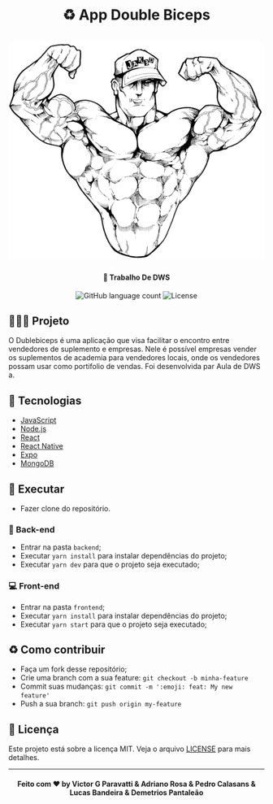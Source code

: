 <h1 align="center">
   ♻️ App Double Biceps
</h1>
<h1 align="center">
    <img alt="Aircnc" src=".github/1.png" />
</h1>

<h4 align="center">
  🚀 Trabalho De DWS
</h4>

<p align="center">
  <img alt="GitHub language count" src="https://img.shields.io/github/languages/count/guuhx97/aircnc">
  <img alt="License" src="https://img.shields.io/badge/license-MIT-brightgreen">
</p>


## 👨🏼‍💻 Projeto

O Dublebiceps é uma aplicação que visa facilitar o encontro entre vendedores de suplemento e empresas. Nele é possível empresas vender os suplementos de academia para vendedores locais, onde os vendedores possam usar como portifolio de vendas. Foi desenvolvida par Aula de DWS a.  

## 🔨 Tecnologias

- [JavaScript](https://developer.mozilla.org/pt-BR/docs/Aprender/JavaScript)
- [Node.js](https://nodejs.org/en/)
- [React](https://pt-br.reactjs.org/)
- [React Native](https://reactnative.dev/)
- [Expo](https://expo.io/)
- [MongoDB](https://www.mongodb.org)

## 🔄 Executar
 - Fazer clone do repositório.

### 🔧 Back-end
 - Entrar na pasta `backend`;
 - Executar `yarn install` para instalar dependências do projeto;
 - Executar `yarn dev` para que o projeto seja executado;

### 💻 Front-end
 - Entrar na pasta `frontend`;
 - Executar `yarn install` para instalar dependências do projeto;
 - Executar `yarn start` para que o projeto seja executado;



## ♻️ Como contribuir
- Faça um fork desse repositório;
- Crie uma branch com a sua feature: `git checkout -b minha-feature`
- Commit suas mudanças: `git commit -m ':emoji: feat: My new feature'`
- Push a sua branch: `git push origin my-feature`

## 📝 Licença
Este projeto está sobre a licença MIT. Veja o arquivo [LICENSE](LICENSE.md) para mais detalhes.

---

<h4 align="center">
  Feito com ❤️ by Victor G Paravatti & Adriano Rosa & Pedro Calasans & Lucas Bandeira & Demetrios Pantaleão
